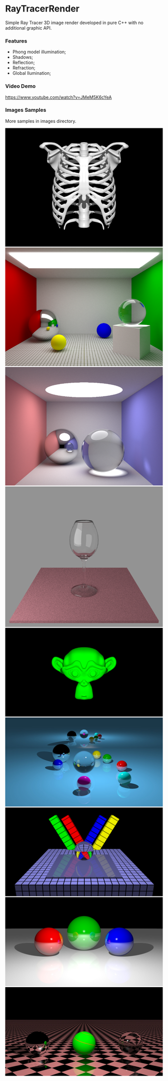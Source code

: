 # RayTracerRender
Simple Ray Tracer 3D image render developed in pure C++ with no additional graphic API.

### Features
* Phong model illumination;
* Shadows;
* Reflection;
* Refraction;
* Global Ilumination;

### Video Demo
https://www.youtube.com/watch?v=JMeM5K6cYeA

### Images Samples
More samples in images directory.

![Alt Rib](https://github.com/leandropaganotti/RayTracerRender/blob/master/images/rib_0000_SPP4_T00.00.17.346.png)
![Alt ModifiedCornellBox](https://github.com/leandropaganotti/RayTracerRender/blob/master/images/ModifiedCornellBox_0000.png)
![Alt room](https://github.com/leandropaganotti/RayTracerRender/blob/master/images/room_0000.png)
![Alt glass](https://github.com/leandropaganotti/RayTracerRender/blob/master/images/IMG_1979.PNG)
![Alt monkey](https://github.com/leandropaganotti/RayTracerRender/blob/master/images/monkeyModel_IMG0000_SPP8_T00:01:32:893.png)
![Alt ballsOnTheMirror](https://github.com/leandropaganotti/RayTracerRender/blob/master/images/ballsOnTheMirror.0000.jpg)
![Alt refraction](https://github.com/leandropaganotti/RayTracerRender/blob/master/images/refraction.0000.png)
![Alt 3balls](https://github.com/leandropaganotti/RayTracerRender/blob/master/images/3ballsOnTheFloor.0000.jpg)
![Alt text](https://github.com/leandropaganotti/RayTracerRender/blob/master/images/ptexture.0000.jpg)
